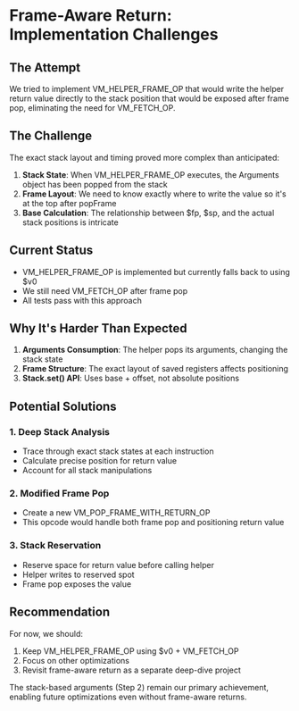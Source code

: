 # Frame-Aware Return: Implementation Challenges

## The Attempt

We tried to implement VM_HELPER_FRAME_OP that would write the helper return value directly to the stack position that would be exposed after frame pop, eliminating the need for VM_FETCH_OP.

## The Challenge

The exact stack layout and timing proved more complex than anticipated:

1. **Stack State**: When VM_HELPER_FRAME_OP executes, the Arguments object has been popped from the stack
2. **Frame Layout**: We need to know exactly where to write the value so it's at the top after popFrame
3. **Base Calculation**: The relationship between $fp, $sp, and the actual stack positions is intricate

## Current Status

- VM_HELPER_FRAME_OP is implemented but currently falls back to using $v0
- We still need VM_FETCH_OP after frame pop
- All tests pass with this approach

## Why It's Harder Than Expected

1. **Arguments Consumption**: The helper pops its arguments, changing the stack state
2. **Frame Structure**: The exact layout of saved registers affects positioning
3. **Stack.set() API**: Uses base + offset, not absolute positions

## Potential Solutions

### 1. Deep Stack Analysis

- Trace through exact stack states at each instruction
- Calculate precise position for return value
- Account for all stack manipulations

### 2. Modified Frame Pop

- Create a new VM_POP_FRAME_WITH_RETURN_OP
- This opcode would handle both frame pop and positioning return value

### 3. Stack Reservation

- Reserve space for return value before calling helper
- Helper writes to reserved spot
- Frame pop exposes the value

## Recommendation

For now, we should:

1. Keep VM_HELPER_FRAME_OP using $v0 + VM_FETCH_OP
2. Focus on other optimizations
3. Revisit frame-aware return as a separate deep-dive project

The stack-based arguments (Step 2) remain our primary achievement, enabling future optimizations even without frame-aware returns.
